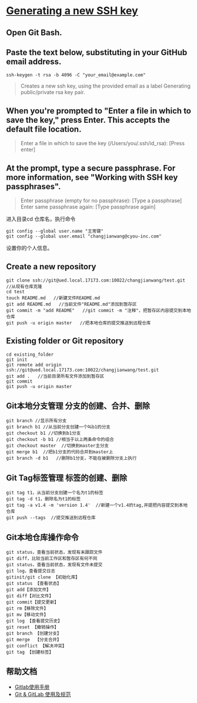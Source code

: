 # [Generating a new SSH key](https://help.github.com/articles/generating-a-new-ssh-key-and-adding-it-to-the-ssh-agent/) #

## Open Git Bash. ##

## Paste the text below, substituting in your GitHub email address. ##

    ssh-keygen -t rsa -b 4096 -C "your_email@example.com"
>  Creates a new ssh key, using the provided email as a label
> Generating public/private rsa key pair.
## When you're prompted to "Enter a file in which to save the key," press Enter. This accepts the default file location. ##


> Enter a file in which to save the key (/Users/you/.ssh/id_rsa): [Press enter]
## At the prompt, type a secure passphrase. For more information, see "Working with SSH key passphrases". ##

> Enter passphrase (empty for no passphrase): [Type a passphrase]
> Enter same passphrase again: [Type passphrase again]



进入目录cd 仓库名，执行命令

    git config --global user.name "王常键"
    git config --global user.email "changjianwang@cyou-inc.com"

设置你的个人信息。

## Create a new repository ##

    git clone ssh://git@ued.local.17173.com:10022/changjianwang/test.git   //从现有仓库克隆
    cd test
    touch README.md   //新建文件README.md
    git add README.md   //当前文件"README.md"添加到暂存区
    git commit -m "add README"   //git commit -m "注释"，把暂存区内容提交到本地仓库 
    git push -u origin master   //把本地仓库的提交推送到远程仓库


##  Existing folder or Git repository ##

    cd existing_folder
    git init
    git remote add origin ssh://git@ued.local.17173.com:10022/changjianwang/test.git
    git add .   //当前目录所有文件添加到暂存区
    git commit
    git push -u origin master


## Git本地分支管理  分支的创建、合并、删除  ##
    git branch //显示所有分支 
    git branch b1 //从当前分支创建一个叫b1的分支 
    git checkout b1 //切换到b1分支 
    git checkout -b b1 //相当于以上两条命令的组合 
    git checkout master  //切换到master主分支 
    git merge b1  //把b1分支的代码合并到master上 
    git branch -d b1   //删除b1分支，不能在被删除分支上执行

## Git Tag标签管理  标签的创建、删除  ##
    git tag t1，从当前分支创建一个名为t1的标签 
    git tag -d t1，删除名为t1的标签
    git tag -a v1.4 -m 'version 1.4'  //新建一个v1.4的tag,并提把内容提交到本地仓库
    git push --tags  //提交推送到远程仓库

## Git本地仓库操作命令  ##
    git status，查看当前状态，发现有未跟踪文件 
    git diff，比较当前工作区和暂存区有何不同 
    git status，查看当前状态，发现有文件未提交 
    git log，查看提交日志
    gitinit/git clone 【初始化库】 
    git status 【查看状态】 
    git add【添加文件】
    git diff【对比文件】
    git commit【提交更新】
    git rm【移除文件】
    git mv【移动文件】
    git log 【查看提交历史】
    git reset 【撤销操作】
    git branch 【创建分支】
    git merge  【分支合并】
    git conflict 【解决冲突】
    git tag 【创建标签】
    

## 帮助文档 ##
- [Gitlab使用手册](http://wenku.baidu.com/link?url=dYKBMJAi3EQSWilvVSkLXlD95HM28SHNnAg6CXNBM8KuDkIEOduFI-rXYAFKFlvcfIneNphcV_FtCBHhKkGTiChzL1Nkb_L3fsVeSgw_ohC)
- [Git & GitLab 使用及规范](http://www.myexception.cn/software/1891171.html)